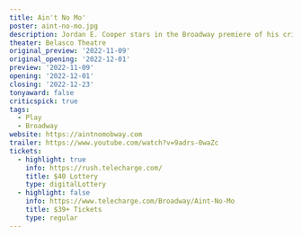 ```yaml
---
title: Ain't No Mo'
poster: aint-no-mo.jpg
description: Jordan E. Cooper stars in the Broadway premiere of his critically-acclaimed comedy. 
theater: Belasco Theatre
original_preview: '2022-11-09'
original_opening: '2022-12-01'
preview: '2022-11-09'
opening: '2022-12-01'
closing: '2022-12-23'
tonyaward: false
criticspick: true
tags: 
  - Play
  - Broadway
website: https://aintnomobway.com
trailer: https://www.youtube.com/watch?v=9adrs-0waZc
tickets:
  - highlight: true
    info: https://rush.telecharge.com/
    title: $40 Lottery
    type: digitalLottery
  - highlight: false
    info: https://www.telecharge.com/Broadway/Aint-No-Mo
    title: $39+ Tickets
    type: regular
---
```

